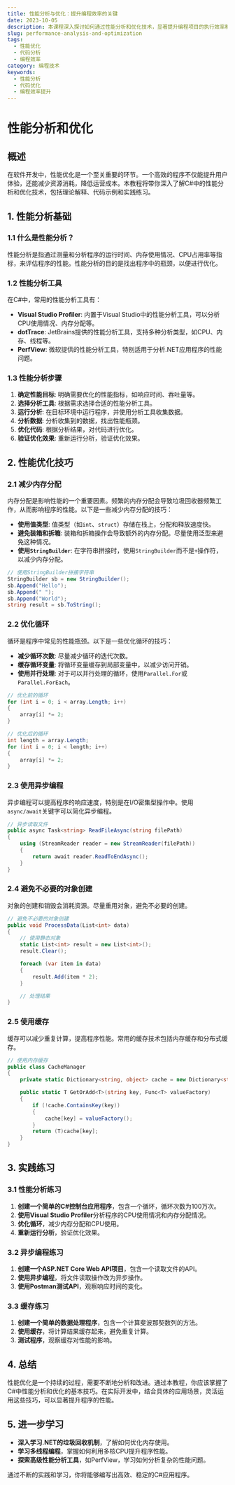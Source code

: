 ```yaml
---
title: 性能分析与优化：提升编程效率的关键
date: 2023-10-05
description: 本课程深入探讨如何通过性能分析和优化技术，显著提升编程项目的执行效率和响应速度。
slug: performance-analysis-and-optimization
tags:
  - 性能优化
  - 代码分析
  - 编程效率
category: 编程技术
keywords:
  - 性能分析
  - 代码优化
  - 编程效率提升
---
```


# 性能分析和优化

## 概述

在软件开发中，性能优化是一个至关重要的环节。一个高效的程序不仅能提升用户体验，还能减少资源消耗，降低运营成本。本教程将带你深入了解C#中的性能分析和优化技术，包括理论解释、代码示例和实践练习。

## 1. 性能分析基础

### 1.1 什么是性能分析？

性能分析是指通过测量和分析程序的运行时间、内存使用情况、CPU占用率等指标，来评估程序的性能。性能分析的目的是找出程序中的瓶颈，以便进行优化。

### 1.2 性能分析工具

在C#中，常用的性能分析工具有：

- **Visual Studio Profiler**: 内置于Visual Studio中的性能分析工具，可以分析CPU使用情况、内存分配等。
- **dotTrace**: JetBrains提供的性能分析工具，支持多种分析类型，如CPU、内存、线程等。
- **PerfView**: 微软提供的性能分析工具，特别适用于分析.NET应用程序的性能问题。

### 1.3 性能分析步骤

1. **确定性能目标**: 明确需要优化的性能指标，如响应时间、吞吐量等。
2. **选择分析工具**: 根据需求选择合适的性能分析工具。
3. **运行分析**: 在目标环境中运行程序，并使用分析工具收集数据。
4. **分析数据**: 分析收集到的数据，找出性能瓶颈。
5. **优化代码**: 根据分析结果，对代码进行优化。
6. **验证优化效果**: 重新运行分析，验证优化效果。

## 2. 性能优化技巧

### 2.1 减少内存分配

内存分配是影响性能的一个重要因素。频繁的内存分配会导致垃圾回收器频繁工作，从而影响程序的性能。以下是一些减少内存分配的技巧：

- **使用值类型**: 值类型（如`int`、`struct`）存储在栈上，分配和释放速度快。
- **避免装箱和拆箱**: 装箱和拆箱操作会导致额外的内存分配。尽量使用泛型来避免这种情况。
- **使用`StringBuilder`**: 在字符串拼接时，使用`StringBuilder`而不是`+`操作符，以减少内存分配。

```csharp
// 使用StringBuilder拼接字符串
StringBuilder sb = new StringBuilder();
sb.Append("Hello");
sb.Append(" ");
sb.Append("World");
string result = sb.ToString();
```

### 2.2 优化循环

循环是程序中常见的性能瓶颈。以下是一些优化循环的技巧：

- **减少循环次数**: 尽量减少循环的迭代次数。
- **缓存循环变量**: 将循环变量缓存到局部变量中，以减少访问开销。
- **使用并行处理**: 对于可以并行处理的循环，使用`Parallel.For`或`Parallel.ForEach`。

```csharp
// 优化前的循环
for (int i = 0; i < array.Length; i++)
{
    array[i] *= 2;
}

// 优化后的循环
int length = array.Length;
for (int i = 0; i < length; i++)
{
    array[i] *= 2;
}
```

### 2.3 使用异步编程

异步编程可以提高程序的响应速度，特别是在I/O密集型操作中。使用`async/await`关键字可以简化异步编程。

```csharp
// 异步读取文件
public async Task<string> ReadFileAsync(string filePath)
{
    using (StreamReader reader = new StreamReader(filePath))
    {
        return await reader.ReadToEndAsync();
    }
}
```

### 2.4 避免不必要的对象创建

对象的创建和销毁会消耗资源。尽量重用对象，避免不必要的创建。

```csharp
// 避免不必要的对象创建
public void ProcessData(List<int> data)
{
    // 使用静态对象
    static List<int> result = new List<int>();
    result.Clear();

    foreach (var item in data)
    {
        result.Add(item * 2);
    }

    // 处理结果
}
```

### 2.5 使用缓存

缓存可以减少重复计算，提高程序性能。常用的缓存技术包括内存缓存和分布式缓存。

```csharp
// 使用内存缓存
public class CacheManager
{
    private static Dictionary<string, object> cache = new Dictionary<string, object>();

    public static T GetOrAdd<T>(string key, Func<T> valueFactory)
    {
        if (!cache.ContainsKey(key))
        {
            cache[key] = valueFactory();
        }
        return (T)cache[key];
    }
}
```

## 3. 实践练习

### 3.1 性能分析练习

1. **创建一个简单的C#控制台应用程序**，包含一个循环，循环次数为100万次。
2. **使用Visual Studio Profiler**分析程序的CPU使用情况和内存分配情况。
3. **优化循环**，减少内存分配和CPU使用。
4. **重新运行分析**，验证优化效果。

### 3.2 异步编程练习

1. **创建一个ASP.NET Core Web API项目**，包含一个读取文件的API。
2. **使用异步编程**，将文件读取操作改为异步操作。
3. **使用Postman测试API**，观察响应时间的变化。

### 3.3 缓存练习

1. **创建一个简单的数据处理程序**，包含一个计算斐波那契数列的方法。
2. **使用缓存**，将计算结果缓存起来，避免重复计算。
3. **测试程序**，观察缓存对性能的影响。

## 4. 总结

性能优化是一个持续的过程，需要不断地分析和改进。通过本教程，你应该掌握了C#中性能分析和优化的基本技巧。在实际开发中，结合具体的应用场景，灵活运用这些技巧，可以显著提升程序的性能。

## 5. 进一步学习

- **深入学习.NET的垃圾回收机制**，了解如何优化内存使用。
- **学习多线程编程**，掌握如何利用多核CPU提升程序性能。
- **探索高级性能分析工具**，如PerfView，学习如何分析复杂的性能问题。

通过不断的实践和学习，你将能够编写出高效、稳定的C#应用程序。